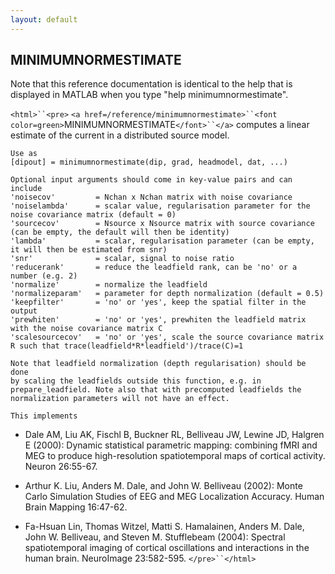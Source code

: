 ```yaml
---
layout: default
---
```


##  MINIMUMNORMESTIMATE

Note that this reference documentation is identical to the help that is displayed in MATLAB when you type "help minimumnormestimate".

`<html>``<pre>`
    `<a href=/reference/minimumnormestimate>``<font color=green>`MINIMUMNORMESTIMATE`</font>``</a>` computes a linear estimate of the current in a
    distributed source model.
 
    Use as
    [dipout] = minimumnormestimate(dip, grad, headmodel, dat, ...)
 
    Optional input arguments should come in key-value pairs and can include
    'noisecov'         = Nchan x Nchan matrix with noise covariance
    'noiselambda'      = scalar value, regularisation parameter for the noise covariance matrix (default = 0)
    'sourcecov'        = Nsource x Nsource matrix with source covariance (can be empty, the default will then be identity)
    'lambda'           = scalar, regularisation parameter (can be empty, it will then be estimated from snr)
    'snr'              = scalar, signal to noise ratio
    'reducerank'       = reduce the leadfield rank, can be 'no' or a number (e.g. 2)
    'normalize'        = normalize the leadfield
    'normalizeparam'   = parameter for depth normalization (default = 0.5)
    'keepfilter'       = 'no' or 'yes', keep the spatial filter in the output
    'prewhiten'        = 'no' or 'yes', prewhiten the leadfield matrix with the noise covariance matrix C
    'scalesourcecov'   = 'no' or 'yes', scale the source covariance matrix R such that trace(leadfield*R*leadfield')/trace(C)=1
 
    Note that leadfield normalization (depth regularisation) should be done
    by scaling the leadfields outside this function, e.g. in
    prepare_leadfield. Note also that with precomputed leadfields the
    normalization parameters will not have an effect.
 
    This implements

*  Dale AM, Liu AK, Fischl B, Buckner RL, Belliveau JW, Lewine JD,
    Halgren E (2000): Dynamic statistical parametric mapping: combining
    fMRI and MEG to produce high-resolution spatiotemporal maps of
    cortical activity. Neuron 26:55-67.

*  Arthur K. Liu, Anders M. Dale, and John W. Belliveau  (2002): Monte
    Carlo Simulation Studies of EEG and MEG Localization Accuracy.
    Human Brain Mapping 16:47-62.

*  Fa-Hsuan Lin, Thomas Witzel, Matti S. Hamalainen, Anders M. Dale,
    John W. Belliveau, and Steven M. Stufflebeam (2004): Spectral
    spatiotemporal imaging of cortical oscillations and interactions
    in the human brain.  NeuroImage 23:582-595.
`</pre>``</html>`

